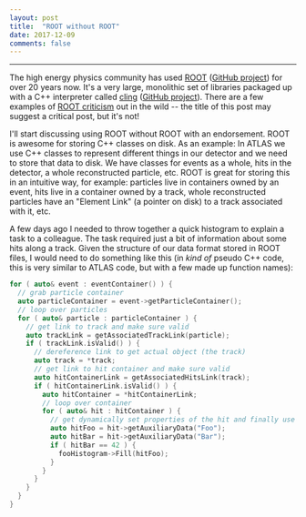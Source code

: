 ```yaml
---
layout: post
title:  "ROOT without ROOT"
date: 2017-12-09
comments: false
---
```


------

The high energy physics community has used [ROOT](https://root.cern/)
([GitHub project](https://github.com/root-project/root)) for over 20
years now. It's a very large, monolithic set of libraries packaged up
with a C++ interpreter called [cling](https://root.cern.ch/cling)
([GitHub project](https://github.com/root-project/cling)). There are a
few examples of [ROOT
criticism](http://insectnation.org/articles/problems-with-root.html)
out in the wild -- the title of this post may suggest a critical post,
but it's not!

I'll start discussing using ROOT without ROOT with an
endorsement. ROOT is awesome for storing C++ classes on disk. As an
example: In ATLAS we use C++ classes to represent different things in
our detector and we need to store that data to disk. We have classes
for events as a whole, hits in the detector, a whole reconstructed
particle, etc. ROOT is great for storing this in an intuitive way, for
example: particles live in containers owned by an event, hits live in
a container owned by a track, whole reconstructed particles have an
"Element Link" (a pointer on disk) to a track associated with it, etc.

A few days ago I needed to throw together a quick histogram to explain
a task to a colleague. The task required just a bit of information
about some hits along a track. Given the structure of our data format
stored in ROOT files, I would need to do something like this (in _kind
of_ pseudo C++ code, this is very similar to ATLAS code, but with a
few made up function names):

```cpp
for ( auto& event : eventContainer() ) {
  // grab particle container
  auto particleContainer = event->getParticleContainer();
  // loop over particles
  for ( auto& particle : particleContainer ) {
    // get link to track and make sure valid
    auto trackLink = getAssociatedTrackLink(particle);
    if ( trackLink.isValid() ) {
      // dereference link to get actual object (the track)
      auto track = *track;
      // get link to hit container and make sure valid
      auto hitContainerLink = getAssociatedHitsLink(track);
      if ( hitContainerLink.isValid() ) {
        auto hitContainer = *hitContainerLink;
        // loop over container
        for ( auto& hit : hitContainer ) {
          // get dynamically set properties of the hit and finally use them
          auto hitFoo = hit->getAuxiliaryData("Foo");
          auto hitBar = hit->getAuxiliaryData("Bar");
          if ( hitBar == 42 ) {
            fooHistogram->Fill(hitFoo);
          }
        }
      }
    }
  }
}
```
